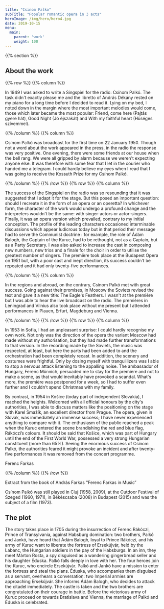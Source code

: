 ```yaml
---
title: "Csinom Palko"
subTitle: "Popular romantic opera in 3 acts"
heroImage: /img/hero/hero4.jpg
date: 2019-10-15
menu:
  main:
    parent: 'work'
    weight: 100
---
```


{{% section %}}
## About the work

{{% row %}}
{{% column %}}

In 1949 I was asked to write a Singspiel for the radio: Csínom Palkó. The task didn't exactly please me and the libretto of András Dékány rested on my piano for a long time before I decided to read it. Lying on my bed, I noted down in the margin where the most important melodies would come, those which later became the most popular: Friend, come here (Pajtás gyere hát), Good Night (Jó éjszakát) and With my faithful heart (Hűséges szívemmel).

{{% /column %}}
{{% column %}}

Csínom Palkó was broadcast for the first time on 22 January 1950. Though not a word about the work appeared in the press, in the radio the response was very positive. One evening, there were some friends at our house when the bell rang. We were all gripped by alarm because we weren't expecting anyone else. It was therefore with some fear that I let in the courier who handed me a telegram. I could hardly believe my eyes when I read that I was going to receive the Kossuth Prize for my Csínom Palkó.

{{% /column %}}
{{% /row %}}
{{% row %}}
{{% column %}}

The success of the Singspiel on the radio was so resounding that it was suggested that I adapt it for the stage. But this posed an important question: should I recreate it in the form of an opera or an operetta? In whichever form, the character of the work would undergo a profound change and the interpreters wouldn't be the same: with singer-actors or actor-singers.  Finally, it was an opera version which prevailed, contrary to my initial conception. The profile of the leading characters occasioned interminable discussions which appear ludicrous today but in that period their message had to serve the Communist doctrine : for example, the role of Ádám Balogh, the Captain of the Kuruc, had to be rethought, not as a Captain, but as a Party Secretary. I was also asked to increase the cast in composing new numbers, new trios and a finale for the choir in order to utilise the greatest number of singers. The première took place at the Budapest Opera on 1951 but, with a poor cast and inept direction, its success couldn't be repeated and it had only twenty-five performances.

{{% /column %}}
{{% column %}}

In the regions and abroad, on the contrary, Csínom Palkó met with great success. Going against their promises, in Moscow the Soviets revised the text and gave it a new title: The Eagle's Feathers. I wasn't at the première but I was able to hear the live broadcast on the radio. The premières in Leningrad and Vilnius also took place without me present but I attended performances in Plauen, Erfurt, Magdeburg and Vienna.

{{% /column %}}
{{% /row %}}
{{% row %}}
{{% column %}}

In 1953 in Sofia, I had an unpleasant surprise: I could hardly recognise my own work. Not only was the direction of the opera the variant Moscow had made without my authorisation, but they had made further transformations to that version. In the recording made by the Soviets, the music was respected, at least, but here the parts had been added to and the orchestration had been completely recast. In addition, the scenery and costumes were frightful. Only by dosing myself with tranquillizers was I able to stop a nervous attack listening to the appalling noise. The ambassador of Hungary, Ferenc Münnich, persuaded me to stay for the première and not to make a scene, as that would inevitably have provoked a scandal. What's more, the première was postponed for a week, so I had to suffer even further and I couldn't spend Christmas with my family.

By contrast, in 1954 in Košice (today part of independent Slovakia), I reached the heights. Welcomed with all official honours by the city's authorities, I was able to discuss matters like the positioning on the stage with Karel Smažík, an excellent director from Prague. The opera, given in Slovak, was immediately an immense success; I have never experienced anything to compare with it. The enthusiasm of the public reached a peak when the Kuruc entered the scene brandishing the red and blue flag, Rákóczi’s colours. It should be said that Košice, which was part of Hungary until the end of the First World War, possessed a very strong Hungarian constituent (more than 65%). Seeing the enormous success of Csínom Palkó, the authorities feared it might provoke an incident and after twenty-five performances it was removed from the concert programme.

Ferenc Farkas

{{% /column %}}
{{% /row %}}

Extract from the book of András Farkas "Ferenc Farkas in Music”

Csínom Palkó was still played in Cluj (1958, 2009), at the Outdoor Festival of Szeged (1960, 1971), in Békéscsaba (2008) in Budapest (2015) and was the subject of a film (1973).

## The plot

The story takes place in 1705 during the insurrection of Ferenc Rákóczi, Prince of Transylvania, against Habsburg domination: two brothers, Palkó and Jankó, have heard that Ádám Balogh, loyal to Prince Rákóczi, and his army of Kuruc want to liberate the fortress of Ersekújvár, held by the Labanc, the Hungarian soldiers in the pay of the Habsburgs. In an inn, they meet Márton Rosta, a spy disguised as a wandering gingerbread seller and his daughter Éduska. Palkó falls deeply in love with her. The four heroes join the Kuruc, who encircle Ersekújvár. Palkó and Jankó have a mission to enter the fortress and steal the plans. Éduska, who accompanies them disguised as a servant, overhears a conversation: two Imperial armies are approaching Ersekújvár. She informs Ádám Balogh, who decides to attack the citadel immediately. The castle is taken and the two brothers are congratulated on their courage in battle. Before the victorious army of Kuruc proceed on towards Bratislava and Vienna, the marriage of Palkó and Éduska is celebrated.